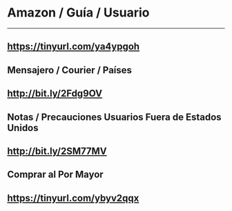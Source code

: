 # Amazon / Guía / Usuario
____________________________
https://tinyurl.com/ya4ypgoh
---------------
Mensajero / Courier / Países
---------------
http://bit.ly/2Fdg9OV
---------------
Notas / Precauciones Usuarios Fuera de Estados Unidos
---------------
http://bit.ly/2SM77MV
---------------
Comprar al Por Mayor
---------------
https://tinyurl.com/ybyv2qqx
---------------
